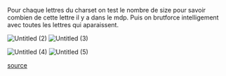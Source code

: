 Pour chaque lettres du charset on test le nombre de size pour savoir combien de cette lettre il y a dans le mdp.
Puis on brutforce intelligement  avec toutes les lettres qui aparaissent.

![Untitled (2)](https://github.com/VUIBERTAlexis/CTF-Writeups/assets/105975169/1c51b986-1757-4a57-b8b5-76a1f2df7ca4)
![Untitled (3)](https://github.com/VUIBERTAlexis/CTF-Writeups/assets/105975169/731563f9-9981-41ea-8974-ab82291e041e)



![Untitled (4)](https://github.com/VUIBERTAlexis/CTF-Writeups/assets/105975169/7a1c97b1-c98f-416d-973b-cf41b957e780)
![Untitled (5)](https://github.com/VUIBERTAlexis/CTF-Writeups/assets/105975169/56b324b2-ee4f-4ca5-9ee0-ba308c9e32c4)


[source](https://github.com/VUIBERTAlexis/CTF-Writeups/blob/main/hackday_2024_writeups/Secret%20Password%20/script.py)
